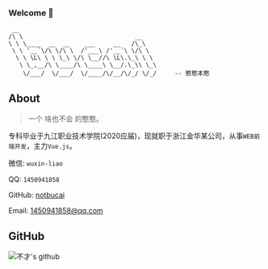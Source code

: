 ### Welcome 👋

```
 __
/\ \                               __
\ \ \____  __  __    ___     __   /\_\
 \ \ '__`\/\ \/\ \  /'___\ /'__`\ \/\ \
  \ \ \L\ \ \ \_\ \/\ \__//\ \L\.\_\ \ \
   \ \_,__/\ \____/\ \____\ \__/.\_\\ \_\
    \/___/  \/___/  \/____/\/__/\/_/ \/_/     -- 憨憨本憨
```

## About 

> 一个 啥也不会 的憨憨。

专科毕业于九江职业技术学院(2020应届)，现就职于浙江金华某公司，从事`WEB前端开发`，主力`Vue.js`。

微信: `wuxin-liao`  

QQ: `1450941858`  

GitHub: [notbucai](https://github.com/notbucai)

Email: 1450941858@qq.com

## GitHub
![不才's github](https://github-readme-stats.vercel.app/api?username=notbucai&show_icons=true&title_color=fff&icon_color=79ff97&text_color=9f9f9f&bg_color=000000)
